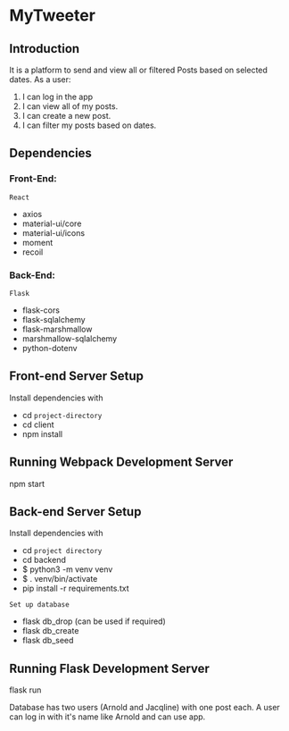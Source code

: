 # MyTweeter

## Introduction

It is a platform to send and view all or filtered Posts based on selected dates.
As a user:

1. I can log in the app
2. I can view all of my posts.
3. I can create a new post.
4. I can filter my posts based on dates.

## Dependencies

### Front-End:

`React`

- axios
- material-ui/core
- material-ui/icons
- moment
- recoil

### Back-End:

`Flask`

- flask-cors
- flask-sqlalchemy
- flask-marshmallow
- marshmallow-sqlalchemy
- python-dotenv

## Front-end Server Setup

Install dependencies with

- cd `project-directory`
- cd client
- npm install

## Running Webpack Development Server

npm start

## Back-end Server Setup

Install dependencies with

- cd `project directory`
- cd backend
- $ python3 -m venv venv
- $ . venv/bin/activate
- pip install -r requirements.txt

`Set up database`

- flask db_drop (can be used if required)
- flask db_create
- flask db_seed

## Running Flask Development Server

flask run

Database has two users (Arnold and Jacqline) with one post each.
A user can log in with it's name like Arnold and can use app.
